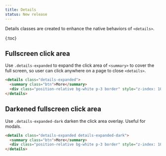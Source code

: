 ```yaml
---
title: Details
status: New release
---
```


Details classes are created to enhance the native behaviors of `<details>`.

{:toc}

## Fullscreen click area

Use `.details-expanded` to expand the click area of `<summary>` to cover the full screen, so user can click anywhere on a page to close `<details>`.

```html
<details class="details-expanded">
  <summary class="btn">More</summary>
  <div class="position-relative bg-white p-3 border" style="z-index: 100">Hidden text</div>
</details>
```

## Darkened fullscreen click area

Use `.details-expanded-dark` darken the click area overlay. Useful for modals.

```html
<details class="details-expanded details-expanded-dark">
  <summary class="btn">More</summary>
  <div class="position-relative bg-white p-3 border" style="z-index: 100">Hidden text</div>
</details>
```
